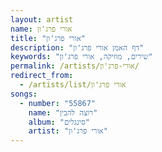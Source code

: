 ```yaml
---
layout: artist
name: אורי פרג'ון
title: "אורי פרג'ון"
description: "דף האמן אורי פרג'ון"
keywords: "שירים, מוזיקה, אורי פרג'ון"
permalink: /artists/אורי-פרג'ון/
redirect_from:
  - /artists/list/אורי פרג'ון
songs:
  - number: "55867"
    name: "רוצה להבין"
    album: "סינגלים"
    artist: "אורי פרג'ון"
---
```

